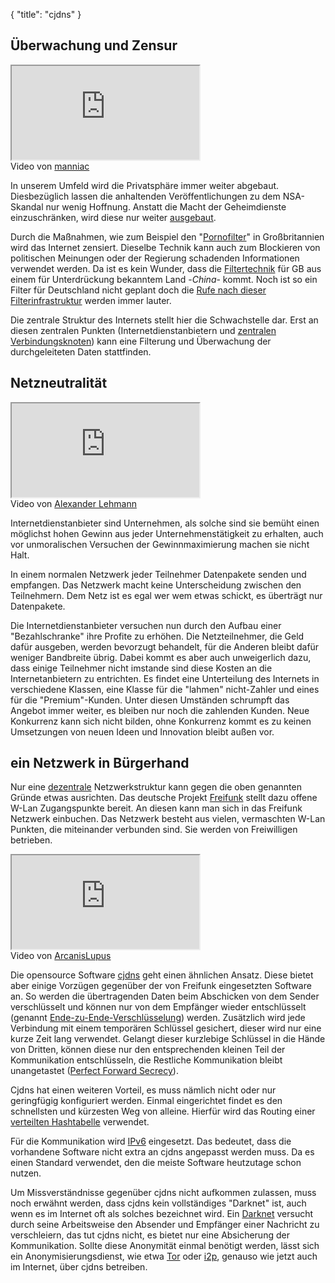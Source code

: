 {
  "title": "cjdns"
}
#####

## Überwachung und Zensur

<div class="float-right">
  <div class="video-container youtube">
    <iframe src="https://www.youtube-nocookie.com/embed/iHlzsURb0WI?rel=0" allowfullscreen></iframe>
  </div>
  <div class="caption">Video von <a href="https://www.youtube.com/user/manniacmind">manniac</a></div>
</div>

In unserem Umfeld wird die Privatsphäre immer weiter abgebaut. Diesbezüglich lassen die anhaltenden Veröffentlichungen zu dem NSA-Skandal nur wenig Hoffnung.
Anstatt die Macht der Geheimdienste einzuschränken, wird diese nur weiter [ausgebaut](http://blog.fefe.de/?ts=adcffb0c).

Durch die Maßnahmen, wie zum Beispiel den "[Pornofilter](http://www.gamestar.de/hardware/news/internet/3031353/internet_zensur_in_grossbritannien.html)"
in Großbritannien wird das Internet zensiert.
Dieselbe Technik kann auch zum Blockieren von politischen Meinungen oder der Regierung schadenden Informationen verwendet werden.
Da ist es kein Wunder, dass die [Filtertechnik](http://blog.fefe.de/?ts=af0cd1df) für GB aus einem für Unterdrückung bekanntem Land -*China*- kommt.
Noch ist so ein Filter für Deutschland nicht geplant doch die
[Rufe nach dieser Filterinfrastruktur](http://www.heise.de/newsticker/meldung/Landesmedienchef-will-Pornofilter-fuer-das-Internet-in-Deutschland-2110803.html)
werden immer lauter.

Die zentrale Struktur des Internets stellt hier die Schwachstelle dar. Erst an diesen zentralen Punkten (Internetdienstanbietern und
[zentralen Verbindungsknoten](http://www.heise.de/newsticker/meldung/Bericht-Briten-schnueffeln-Internet-noch-massiver-aus-als-die-USA-1894852.html))
kann eine Filterung und Überwachung der durchgeleiteten Daten stattfinden.


## Netzneutralität

<div class="float-right">
  <div class="video-container youtube">
    <iframe src="https://www.youtube-nocookie.com/embed/AQTkUhjVUf4?rel=0" allowfullscreen></iframe>
  </div>
  <div class="caption">Video von <a href="https://www.youtube.com/user/alexanderlehmann">Alexander Lehmann</a></div>
</div>

Internetdienstanbieter sind Unternehmen, als solche sind sie bemüht einen möglichst hohen Gewinn aus jeder Unternehmenstätigkeit zu erhalten, auch vor unmoralischen
Versuchen der Gewinnmaximierung machen sie nicht Halt.

In einem normalen Netzwerk jeder  Teilnehmer Datenpakete senden und empfangen. Das Netzwerk macht keine Unterscheidung zwischen den Teilnehmern. Dem Netz ist
es egal wer wem etwas schickt, es überträgt nur Datenpakete.

Die Internetdienstanbieter versuchen nun durch den Aufbau einer "Bezahlschranke" ihre Profite zu erhöhen. Die Netzteilnehmer, die Geld dafür ausgeben, werden
bevorzugt behandelt, für die Anderen bleibt dafür weniger Bandbreite übrig.
Dabei kommt es aber auch unweigerlich dazu, dass einige Teilnehmer nicht imstande sind diese Kosten an die Internetanbietern zu entrichten.
Es findet eine Unterteilung des Internets in verschiedene Klassen, eine Klasse für die "lahmen" nicht-Zahler und
eines für die "Premium"-Kunden. Unter diesen Umständen schrumpft das Angebot immer weiter, es bleiben nur noch die zahlenden Kunden. Neue
Konkurrenz kann sich nicht bilden, ohne Konkurrenz kommt es zu keinen Umsetzungen von neuen Ideen und Innovation bleibt außen vor.

## ein Netzwerk in Bürgerhand

Nur eine <a href="https://de.wikipedia.org/wiki/Vermaschtes_Netz">dezentrale</a> Netzwerkstruktur kann gegen die oben genannten Gründe etwas ausrichten.
Das deutsche Projekt [Freifunk](http://freifunk.net/) stellt dazu offene W-Lan Zugangspunkte bereit. An diesen kann man sich in das Freifunk Netzwerk einbuchen.
Das Netzwerk besteht aus vielen, vermaschten W-Lan Punkten, die miteinander verbunden sind. Sie werden von Freiwilligen betrieben.

<div class="float-right">
  <div class="video-container youtube">
    <iframe src="https://www.youtube-nocookie.com/embed/cK73sYM3g0Q?rel=0" allowfullscreen></iframe>
  </div>
  <div class="caption">Video von <a href="https://www.youtube.com/user/ArcanisLupus">ArcanisLupus</a></div>
</div>

Die opensource Software [cjdns](https://github.com/cjdelisle/cjdns/blob/master/README.md) geht einen ähnlichen Ansatz. Diese bietet aber einige Vorzügen gegenüber
der von Freifunk eingesetzten Software an. So werden die übertragenden Daten beim Abschicken von dem Sender verschlüsselt und können nur von dem Empfänger wieder
entschlüsselt (genannt [Ende-zu-Ende-Verschlüsselung](https://de.wikipedia.org/wiki/Ende-zu-Ende-Verschl%C3%BCsselung)) werden. Zusätzlich wird jede Verbindung
mit einem temporären Schlüssel gesichert, dieser wird nur eine kurze Zeit lang verwendet. Gelangt dieser kurzlebige Schlüssel in die Hände von Dritten, können
diese nur den entsprechenden kleinen Teil der Kommunikation entschlüsseln, die Restliche Kommunikation bleibt unangetastet
([Perfect Forward Secrecy](https://de.wikipedia.org/wiki/Perfect_Forward_Secrecy)).

Cjdns hat einen weiteren Vorteil, es muss nämlich nicht oder nur geringfügig konfiguriert werden. Einmal eingerichtet findet es den schnellsten und kürzesten
Weg von alleine. Hierfür wird das Routing einer [verteilten Hashtabelle](https://de.wikipedia.org/wiki/Verteilte_Hashtabelle) verwendet.

Für die Kommunikation wird [IPv6](https://de.wikipedia.org/wiki/Ipv6) eingesetzt. Das bedeutet, dass die vorhandene Software nicht extra an cjdns angepasst werden
muss. Da es einen Standard verwendet, den die meiste Software heutzutage schon nutzen.

Um Missverständnisse gegenüber cjdns nicht aufkommen zulassen, muss noch erwähnt werden, dass cjdns kein vollständiges "Darknet" ist, auch wenn es im Internet
oft als solches bezeichnet wird. Ein [Darknet](https://de.wikipedia.org/wiki/Darknet) versucht durch seine Arbeitsweise den Absender und Empfänger einer
Nachricht zu verschleiern, das tut cjdns nicht, es bietet nur eine Absicherung der Kommunikation. Sollte diese Anonymität einmal benötigt werden, lässt sich ein
Anonymisierungsdienst, wie etwa [Tor](https://www.torproject.org/) oder [i2p](https://geti2p.net/de/), genauso wie jetzt auch im Internet, über cjdns betreiben.


